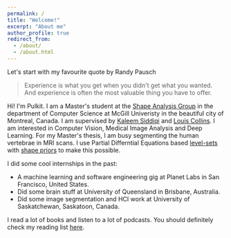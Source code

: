 ```yaml
---
permalink: /
title: "Welcome!"
excerpt: "About me"
author_profile: true
redirect_from: 
  - /about/
  - /about.html
---
```


Let's start with my favourite quote by Randy Pausch
> Experience is what you get when you didn't get what you wanted.
> And experience is often the most valuable thing you have to offer.

Hi! I'm Pulkit. I am a Master's student at the [Shape Analysis Group](http://www.cim.mcgill.ca/~shape/) in the department of Computer Science at McGill Univeristy in the beautiful city of Montreal, Canada. I am supervised by [Kaleem Siddiqi](http://www.cim.mcgill.ca/~siddiqi/) and [Louis Collins](http://nist.mni.mcgill.ca/). I am interested in Computer Vision, Medical Image Analysis and Deep Learning. For my Master's thesis, I am busy segmenting the human vertebrae in MRI scans. I use Partial Differntial Equations based [level-sets](https://math.berkeley.edu/~sethian/2006/Explanations/level_set_explain.html) with [shape priors](https://tel.archives-ouvertes.fr/file/index/docid/327560/filename/Rousson.pdf) to make this possible.

I did some cool internships in the past:
* A machine learning and software engineering gig at Planet Labs in San Francisco, United States.
* Did some brain stuff at University of Queensland in Brisbane, Australia.
* Did some image segmentation and HCI work at University of Saskatchewan, Saskatoon, Canada.

I read a lot of books and listen to a lot of podcasts. You should definitely check my reading list [here](https://pulkit-khandelwal.github.io/reading-list/).


